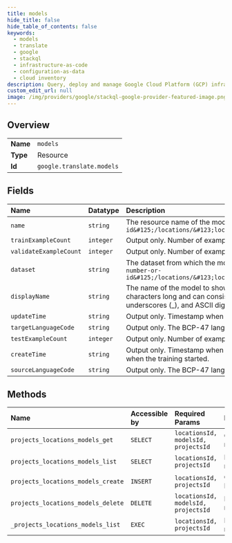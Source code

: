 ```yaml
---
title: models
hide_title: false
hide_table_of_contents: false
keywords:
  - models
  - translate
  - google    
  - stackql
  - infrastructure-as-code
  - configuration-as-data
  - cloud inventory
description: Query, deploy and manage Google Cloud Platform (GCP) infrastructure and resources using SQL
custom_edit_url: null
image: /img/providers/google/stackql-google-provider-featured-image.png
---
```

  
    

## Overview
<table><tbody>
<tr><td><b>Name</b></td><td><code>models</code></td></tr>
<tr><td><b>Type</b></td><td>Resource</td></tr>
<tr><td><b>Id</b></td><td><code>google.translate.models</code></td></tr>
</tbody></table>

## Fields
| Name | Datatype | Description |
|:-----|:---------|:------------|
| `name` | `string` | The resource name of the model, in form of `projects/&#123;project-number-or-id&#125;/locations/&#123;location_id&#125;/models/&#123;model_id&#125;` |
| `trainExampleCount` | `integer` | Output only. Number of examples (sentence pairs) used to train the model. |
| `validateExampleCount` | `integer` | Output only. Number of examples (sentence pairs) used to validate the model. |
| `dataset` | `string` | The dataset from which the model is trained, in form of `projects/&#123;project-number-or-id&#125;/locations/&#123;location_id&#125;/datasets/&#123;dataset_id&#125;` |
| `displayName` | `string` | The name of the model to show in the interface. The name can be up to 32 characters long and can consist only of ASCII Latin letters A-Z and a-z, underscores (_), and ASCII digits 0-9. |
| `updateTime` | `string` | Output only. Timestamp when this model was last updated. |
| `targetLanguageCode` | `string` | Output only. The BCP-47 language code of the target language. |
| `testExampleCount` | `integer` | Output only. Number of examples (sentence pairs) used to test the model. |
| `createTime` | `string` | Output only. Timestamp when the model resource was created, which is also when the training started. |
| `sourceLanguageCode` | `string` | Output only. The BCP-47 language code of the source language. |
## Methods
| Name | Accessible by | Required Params | Description |
|:-----|:--------------|:----------------|:------------|
| `projects_locations_models_get` | `SELECT` | `locationsId, modelsId, projectsId` | Gets a model. |
| `projects_locations_models_list` | `SELECT` | `locationsId, projectsId` | Lists models. |
| `projects_locations_models_create` | `INSERT` | `locationsId, projectsId` | Creates a Model. |
| `projects_locations_models_delete` | `DELETE` | `locationsId, modelsId, projectsId` | Deletes a model. |
| `_projects_locations_models_list` | `EXEC` | `locationsId, projectsId` | Lists models. |
